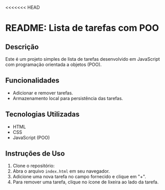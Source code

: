 <<<<<<< HEAD
# README: Lista de tarefas com POO

## Descrição
Este é um projeto simples de lista de tarefas desenvolvido em JavaScript com programação orientada a objetos (POO).

## Funcionalidades
- Adicionar e remover tarefas.
- Armazenamento local para persistência das tarefas.

## Tecnologias Utilizadas
- HTML
- CSS
- JavaScript (POO)


## Instruções de Uso
1. Clone o repositório:
2. Abra o arquivo `index.html` em seu navegador.
3. Adicione uma nova tarefa no campo fornecido e clique em "+".
4. Para remover uma tarefa, clique no ícone de lixeira ao lado da tarefa.
